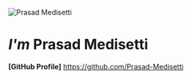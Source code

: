 ![Prasad Medisetti](https://avatars3.githubusercontent.com/u/53884322?s=460&u=1a55dc2a73c9ba67d59c0b70af2f3892795d73b6&v=4)

# **_I'm_ Prasad Medisetti**

**[GitHub Profile]**
https://github.com/Prasad-Medisetti
